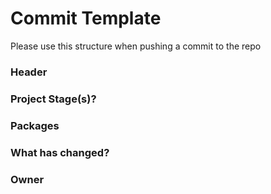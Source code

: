 # Commit Template

Please use this structure when pushing a commit to the repo

### Header

### Project Stage(s)?

### Packages

### What has changed?

### Owner
